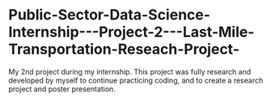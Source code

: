 # Public-Sector-Data-Science-Internship---Project-2---Last-Mile-Transportation-Reseach-Project-
My 2nd project during my internship. This project was fully research and developed by myself to continue practicing coding, and to create a research project and poster presentation.
